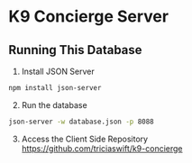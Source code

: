 # K9 Concierge Server

## Running This Database

1. Install JSON Server

```sh
npm install json-server
```

2. Run the database

```sh
json-server -w database.json -p 8088
```

3. Access the Client Side Repository <br />
   https://github.com/triciaswift/k9-concierge
